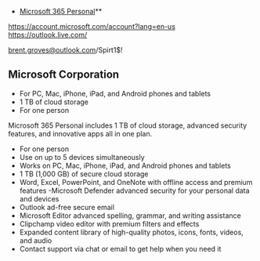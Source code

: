 * [Microsoft 365 Personal](https://www.microsoft.com/en-us/microsoft-365/p/microsoft-365-personal/cfq7ttc0k5bf?activetab=pivot:overviewtab)**

<https://account.microsoft.com/account?lang=en-us>
<https://outlook.live.com/>

<brent.groves@outlook.com>/Spirt1$!

## Microsoft Corporation

* For PC, Mac, iPhone, iPad, and Android phones and tablets
* 1 TB of cloud storage
* For one person

Microsoft 365 Personal includes 1 TB of cloud storage, advanced security features, and innovative apps all in one plan.

* For one person
* Use on up to 5 devices simultaneously
* Works on PC, Mac, iPhone, iPad, and Android phones and tablets
* 1 TB (1,000 GB) of secure cloud storage
* Word, Excel, PowerPoint, and OneNote with offline access and premium features
-Microsoft Defender advanced security for your personal data and devices
* Outlook ad-free secure email
* Microsoft Editor advanced spelling, grammar, and writing assistance
* Clipchamp video editor with premium filters and effects
* Expanded content library of high-quality photos, icons, fonts, videos, and audio
* Contact support via chat or email to get help when you need it
